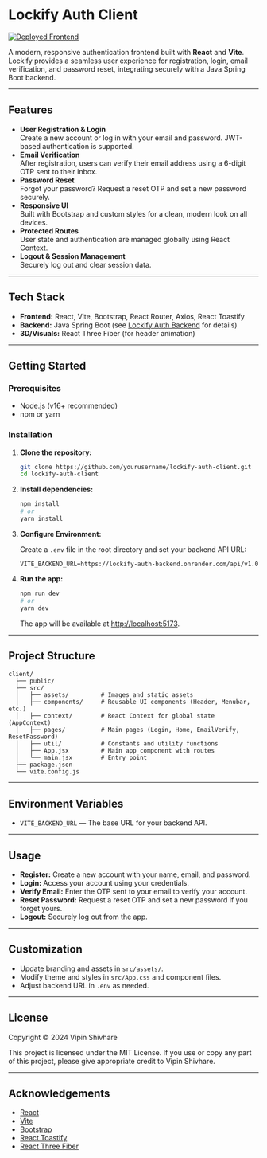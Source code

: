 # Lockify Auth Client

[![Deployed Frontend](https://img.shields.io/badge/Live%20Demo-Netlify-green?logo=netlify)](https://lockify-client.netlify.app)

A modern, responsive authentication frontend built with **React** and **Vite**. Lockify provides a seamless user experience for registration, login, email verification, and password reset, integrating securely with a Java Spring Boot backend.

---

## Features

- **User Registration & Login**  
  Create a new account or log in with your email and password. JWT-based authentication is supported.
- **Email Verification**  
  After registration, users can verify their email address using a 6-digit OTP sent to their inbox.
- **Password Reset**  
  Forgot your password? Request a reset OTP and set a new password securely.
- **Responsive UI**  
  Built with Bootstrap and custom styles for a clean, modern look on all devices.
- **Protected Routes**  
  User state and authentication are managed globally using React Context.
- **Logout & Session Management**  
  Securely log out and clear session data.

---

## Tech Stack

- **Frontend:** React, Vite, Bootstrap, React Router, Axios, React Toastify
- **Backend:** Java Spring Boot (see [Lockify Auth Backend](#) for details)
- **3D/Visuals:** React Three Fiber (for header animation)

---

## Getting Started

### Prerequisites

- Node.js (v16+ recommended)
- npm or yarn

### Installation

1. **Clone the repository:**
   ```bash
   git clone https://github.com/yourusername/lockify-auth-client.git
   cd lockify-auth-client
   ```
2. **Install dependencies:**
   ```bash
   npm install
   # or
   yarn install
   ```
3. **Configure Environment:**

   Create a `.env` file in the root directory and set your backend API URL:
   ```
   VITE_BACKEND_URL=https://lockify-auth-backend.onrender.com/api/v1.0
   ```
4. **Run the app:**
   ```bash
   npm run dev
   # or
   yarn dev
   ```
   The app will be available at [http://localhost:5173](http://localhost:5173).

---

## Project Structure

```
client/
  ├── public/
  ├── src/
  │   ├── assets/         # Images and static assets
  │   ├── components/     # Reusable UI components (Header, Menubar, etc.)
  │   ├── context/        # React Context for global state (AppContext)
  │   ├── pages/          # Main pages (Login, Home, EmailVerify, ResetPassword)
  │   ├── util/           # Constants and utility functions
  │   ├── App.jsx         # Main app component with routes
  │   └── main.jsx        # Entry point
  ├── package.json
  └── vite.config.js
```

---

## Environment Variables

- `VITE_BACKEND_URL` — The base URL for your backend API.

---

## Usage

- **Register:** Create a new account with your name, email, and password.
- **Login:** Access your account using your credentials.
- **Verify Email:** Enter the OTP sent to your email to verify your account.
- **Reset Password:** Request a reset OTP and set a new password if you forget yours.
- **Logout:** Securely log out from the app.

---

## Customization

- Update branding and assets in `src/assets/`.
- Modify theme and styles in `src/App.css` and component files.
- Adjust backend URL in `.env` as needed.

---

## License

Copyright © 2024 Vipin Shivhare

This project is licensed under the MIT License. If you use or copy any part of this project, please give appropriate credit to Vipin Shivhare.

---

## Acknowledgements

- [React](https://react.dev/)
- [Vite](https://vitejs.dev/)
- [Bootstrap](https://getbootstrap.com/)
- [React Toastify](https://fkhadra.github.io/react-toastify/)
- [React Three Fiber](https://docs.pmnd.rs/react-three-fiber/getting-started/introduction)
